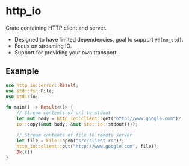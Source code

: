 # http_io

Crate containing HTTP client and server.

- Designed to have limited dependencies, goal to support `#![no_std]`.
- Focus on streaming IO.
- Support for providing your own transport.

## Example

```rust
use http_io::error::Result;
use std::fs::File;
use std::io;

fn main() -> Result<()> {
    // Stream contents of url to stdout
    let mut body = http_io::client::get("http://www.google.com")?;
    io::copy(&mut body, &mut std::io::stdout())?;

    // Stream contents of file to remote server
    let file = File::open("src/client.rs")?;
    http_io::client::put("http://www.google.com", file)?;
    Ok(())
}
```
